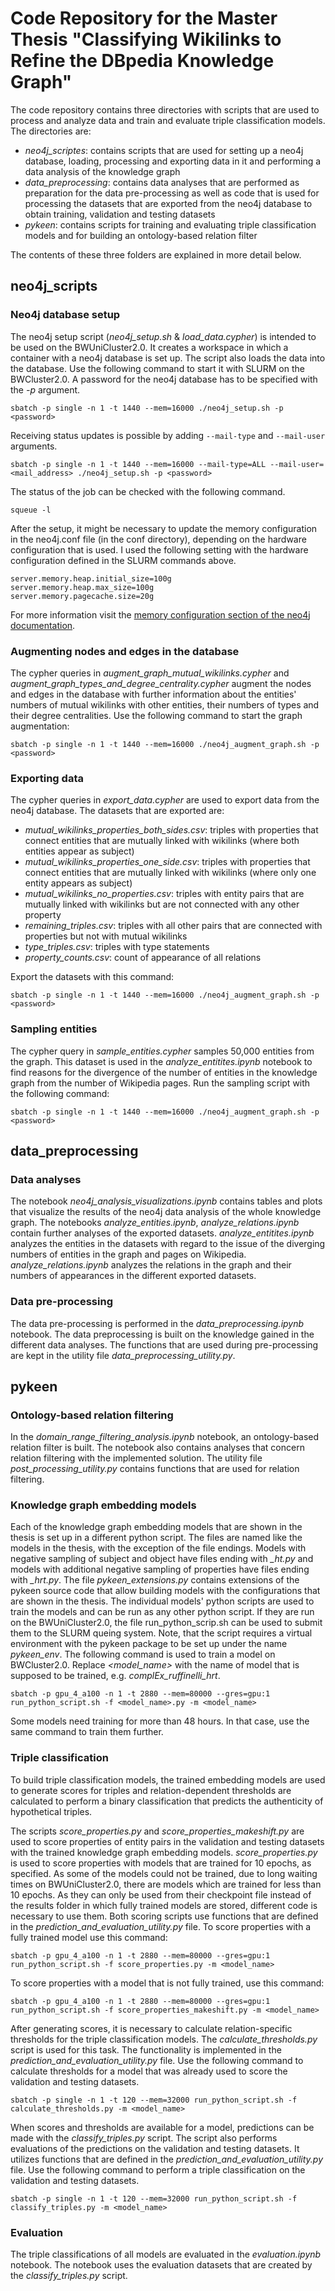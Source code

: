 # Code Repository for the Master Thesis "Classifying Wikilinks to Refine the DBpedia Knowledge Graph"

The code repository contains three directories with scripts that are used to process and analyze data and train and evaluate triple classification models. The directories are:

- *neo4j_scriptes*: contains scripts that are used for setting up a neo4j database, loading, processing and exporting data in it and performing a data analysis of the knowledge graph
- *data_preprocessing*: contains data analyses that are performed as preparation for the data pre-processing as well as code that is used for processing the datasets that are exported from the neo4j database to obtain training, validation and testing datasets
- *pykeen*: contains scripts for training and evaluating triple classification models and for building an ontology-based relation filter

The contents of these three folders are explained in more detail below.


## neo4j_scripts

### Neo4j database setup

The neo4j setup script (*neo4j_setup.sh* & *load_data.cypher*) is intended to be used on the BWUniCluster2.0. It creates a workspace in which a container with a neo4j database is set up. The script also loads the data into the database. Use the following command to start it with SLURM on the BWCluster2.0. A password for the neo4j database has to be specified with the *-p* argument.

```
sbatch -p single -n 1 -t 1440 --mem=16000 ./neo4j_setup.sh -p <password>
```

Receiving status updates is possible by adding `--mail-type` and `--mail-user` arguments.

```
sbatch -p single -n 1 -t 1440 --mem=16000 --mail-type=ALL --mail-user=<mail_address> ./neo4j_setup.sh -p <password>
```

The status of the job can be checked with the following command.

```
squeue -l
```

After the setup, it might be necessary to update the memory configuration in the neo4j.conf file (in the conf directory), depending on the hardware configuration that is used. I used the following setting with the hardware configuration defined in the SLURM commands above.

```
server.memory.heap.initial_size=100g
server.memory.heap.max_size=100g
server.memory.pagecache.size=20g
```

For more information visit the [memory configuration section of the neo4j documentation](https://neo4j.com/docs/operations-manual/current/performance/memory-configuration/).

### Augmenting nodes and edges in the database

The cypher queries in *augment_graph_mutual_wikilinks.cypher* and *augment_graph_types_and_degree_centrality.cypher* augment the nodes and edges in the database with further information about the entities' numbers of mutual wikilinks with other entities, their numbers of types and their degree centralities. Use the following command to start the graph augmentation:

```
sbatch -p single -n 1 -t 1440 --mem=16000 ./neo4j_augment_graph.sh -p <password>
```

### Exporting data

The cypher queries in *export_data.cypher* are used to export data from the neo4j database. The datasets that are exported are:

- *mutual_wikilinks_properties_both_sides.csv*: triples with properties that connect entities that are mutually linked with wikilinks (where both entities appear as subject)
- *mutual_wikilinks_properties_one_side.csv*: triples with properties that connect entities that are mutually linked with wikilinks (where only one entity appears as subject)
- *mutual_wikilinks_no_properties.csv*: triples with entity pairs that are mutually linked with wikilinks but are not connected with any other property
- *remaining_triples.csv*: triples with all other pairs that are connected with properties but not with mutual wikilinks
- *type_triples.csv*: triples with type statements
- *property_counts.csv*: count of appearance of all relations 

Export the datasets with this command:

```
sbatch -p single -n 1 -t 1440 --mem=16000 ./neo4j_augment_graph.sh -p <password>
```

### Sampling entities

The cypher query in *sample_entities.cypher* samples 50,000 entities from the graph. This dataset is used in the *analyze_entitites.ipynb* notebook to find reasons for the divergence of the number of entities in the knowledge graph from the number of Wikipedia pages. Run the sampling script with the following command:

```
sbatch -p single -n 1 -t 1440 --mem=16000 ./neo4j_augment_graph.sh -p <password>
```


## data_preprocessing

### Data analyses

The notebook *neo4j_analysis_visualizations.ipynb* contains tables and plots that visualize the results of the neo4j data analysis of the whole knowledge graph. The notebooks *analyze_entities.ipynb*, *analyze_relations.ipynb* contain further analyses of the exported datasets. *analyze_entitites.ipynb* analyzes the entities in the datasets with regard to the issue of the diverging numbers of entities in the graph and pages on Wikipedia. *analyze_relations.ipynb* analyzes the relations in the graph and their numbers of appearances in the different exported datasets.

### Data pre-processing

The data pre-processing is performed in the *data_preprocessing.ipynb* notebook. The data preprocessing is built on the knowledge gained in the different data analyses. The functions that are used during pre-processing are kept in the utility file *data_preprocessing_utility.py*.


## pykeen

### Ontology-based relation filtering

In the *domain_range_filtering_analysis.ipynb* notebook, an ontology-based relation filter is built. The notebook also contains analyses that concern relation filtering with the implemented solution. The utility file *post_processing_utility.py* contains functions that are used for relation filtering.

### Knowledge graph embedding models

Each of the knowledge graph embedding models that are shown in the thesis is set up in a different python script. The files are named like the models in the thesis, with the exception of the file endings. Models with negative sampling of subject and object have files ending with *_ht.py* and models with additional negative sampling of properties have files ending with *_hrt.py*. The file *pykeen_extensions.py* contains extensions of the pykeen source code that allow building models with the configurations that are shown in the thesis. The individual models' python scripts are used to train the models and can be run as any other python script. If they are run on the BWUniCluster2.0, the file run_python_scrip.sh can be used to submit them to the SLURM queing system. Note, that the script requires a virtual environment with the pykeen package to be set up under the name *pykeen_env*. The following command is used to train a model on BWCluster2.0. Replace *<model_name>* with the name of model that is supposed to be trained, e.g. *complEx_ruffinelli_hrt*.

```
sbatch -p gpu_4_a100 -n 1 -t 2880 --mem=80000 --gres=gpu:1 run_python_script.sh -f <model_name>.py -m <model_name>
```

Some models need training for more than 48 hours. In that case, use the same command to train them further.

### Triple classification

To build triple classification models, the trained embedding models are used to generate scores for triples and relation-dependent thresholds are calculated to perform a binary classification that predicts the authenticity of hypothetical triples.

The scripts *score_properties.py* and *score_properties_makeshift.py* are used to score properties of entity pairs in the validation and testing datasets with the trained knowledge graph embedding models. *score_properties.py* is used to score properties with models that are trained for 10 epochs, as specified. As some of the models could not be trained, due to long waiting times on BWUniCluster2.0, there are models which are trained for less than 10 epochs. As they can only be used from their checkpoint file instead of the results folder in which fully trained models are stored, different code is necessary to use them. Both scoring scripts use functions that are defined in the *prediction_and_evaluation_utility.py* file. To score properties with a fully trained model use this command:

```
sbatch -p gpu_4_a100 -n 1 -t 2880 --mem=80000 --gres=gpu:1 run_python_script.sh -f score_properties.py -m <model_name>
```

To score properties with a model that is not fully trained, use this command:

```
sbatch -p gpu_4_a100 -n 1 -t 2880 --mem=80000 --gres=gpu:1 run_python_script.sh -f score_properties_makeshift.py -m <model_name>
```

After generating scores, it is necessary to calculate relation-specific thresholds for the triple classification models. The *calculate_thresholds.py* script is used for this task. The functionality is implemented in the *prediction_and_evaluation_utility.py* file. Use the following command to calculate thresholds for a model that was already used to score the validation and testing datasets.

```
sbatch -p single -n 1 -t 120 --mem=32000 run_python_script.sh -f calculate_thresholds.py -m <model_name>
```

When scores and thresholds are available for a model, predictions can be made with the *classify_triples.py* script. The script also performs evaluations of the predictions on the validation and testing datasets. It utilizes functions that are defined in the *prediction_and_evaluation_utility.py* file. Use the following command to perform a triple classification on the validation and testing datasets.

```
sbatch -p single -n 1 -t 120 --mem=32000 run_python_script.sh -f classify_triples.py -m <model_name>
```

### Evaluation

The triple classifications of all models are evaluated in the *evaluation.ipynb* notebook. The notebook uses the evaluation datasets that are created by the *classify_triples.py* script.